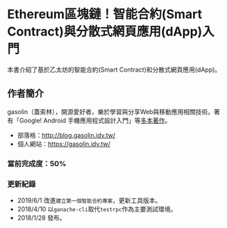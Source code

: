 # Ethereum區塊鏈！智能合約\(Smart Contract\)與分散式網頁應用\(dApp\)入門

本書介紹了基於乙太坊的智能合約\(Smart Contract\)和分散式網頁應用\(dApp\)。

## 作者簡介

gasolin（蓋索林），開源愛好者，樂於學習與分享Web與移動應用相關技術。著有「Google! Android 手機應用程式設計入門」等[多本著作](https://gasolin.idv.tw/portfolio#books)。


* 部落格：http://blog.gasolin.idv.tw/
* 個人網站：https://gasolin.idv.tw/

### 當前完成度：50%

### 更新紀錄

* 2019/6/1 改進`建立第一個智能合約專案`，更新工具版本。
* 2018/4/10 以`ganache-cli`取代`testrpc`作為主要測試環境。
* 2018/1/28 發布。
